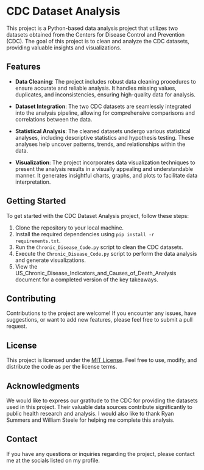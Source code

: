 # CDC Dataset Analysis

This project is a Python-based data analysis project that utilizes two datasets obtained from the Centers for Disease Control and Prevention (CDC). The goal of this project is to clean and analyze the CDC datasets, providing valuable insights and visualizations.

## Features

- **Data Cleaning**: The project includes robust data cleaning procedures to ensure accurate and reliable analysis. It handles missing values, duplicates, and inconsistencies, ensuring high-quality data for analysis.

- **Dataset Integration**: The two CDC datasets are seamlessly integrated into the analysis pipeline, allowing for comprehensive comparisons and correlations between the data.

- **Statistical Analysis**: The cleaned datasets undergo various statistical analyses, including descriptive statistics and hypothesis testing. These analyses help uncover patterns, trends, and relationships within the data.

- **Visualization**: The project incorporates data visualization techniques to present the analysis results in a visually appealing and understandable manner. It generates insightful charts, graphs, and plots to facilitate data interpretation.

## Getting Started

To get started with the CDC Dataset Analysis project, follow these steps:

1. Clone the repository to your local machine.
2. Install the required dependencies using `pip install -r requirements.txt`.
3. Run the `Chronic_Disease_Code.py` script to clean the CDC datasets.
4. Execute the `Chronic_Disease_Code.py` script to perform the data analysis and generate visualizations.
5. View the US_Chronic_Disease_Indicators_and_Causes_of_Death_Analysis document for a completed version of the key takeaways.

## Contributing

Contributions to the project are welcome! If you encounter any issues, have suggestions, or want to add new features, please feel free to submit a pull request.

## License

This project is licensed under the [MIT License](LICENSE). Feel free to use, modify, and distribute the code as per the license terms.

## Acknowledgments

We would like to express our gratitude to the CDC for providing the datasets used in this project. Their valuable data sources contribute significantly to public health research and analysis.  I would also like to thank Ryan Summers and William Steele for helping me complete this analysis.

## Contact

If you have any questions or inquiries regarding the project, please contact me at the socials listed on my profile.
